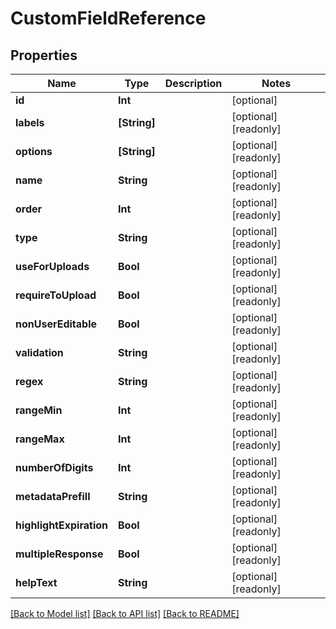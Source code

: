 # CustomFieldReference

## Properties

Name | Type | Description | Notes
------------ | ------------- | ------------- | -------------
**id** | **Int** |  | [optional] 
**labels** | **[String]** |  | [optional] [readonly] 
**options** | **[String]** |  | [optional] [readonly] 
**name** | **String** |  | [optional] [readonly] 
**order** | **Int** |  | [optional] [readonly] 
**type** | **String** |  | [optional] [readonly] 
**useForUploads** | **Bool** |  | [optional] [readonly] 
**requireToUpload** | **Bool** |  | [optional] [readonly] 
**nonUserEditable** | **Bool** |  | [optional] [readonly] 
**validation** | **String** |  | [optional] [readonly] 
**regex** | **String** |  | [optional] [readonly] 
**rangeMin** | **Int** |  | [optional] [readonly] 
**rangeMax** | **Int** |  | [optional] [readonly] 
**numberOfDigits** | **Int** |  | [optional] [readonly] 
**metadataPrefill** | **String** |  | [optional] [readonly] 
**highlightExpiration** | **Bool** |  | [optional] [readonly] 
**multipleResponse** | **Bool** |  | [optional] [readonly] 
**helpText** | **String** |  | [optional] [readonly] 

[[Back to Model list]](../#documentation-for-models) [[Back to API list]](../#documentation-for-api-endpoints) [[Back to README]](../)


